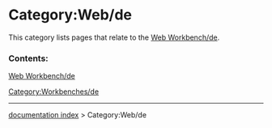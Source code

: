 # Category:Web/de
This category lists pages that relate to the [Web Workbench/de](Web_Workbench/de.md).

### Contents:

[Web Workbench/de](Web_Workbench/de.md)

[Category:Workbenches/de](Category:Workbenches/de.md)

---
[documentation index](../README.md) > Category:Web/de
